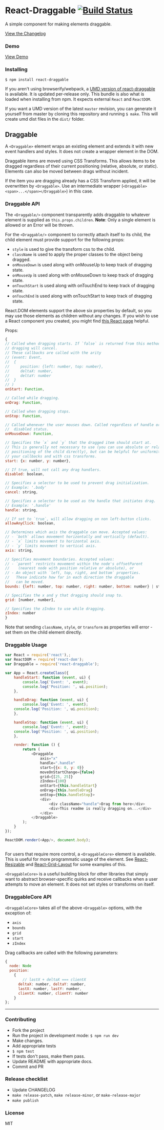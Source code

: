 # React-Draggable [![Build Status](https://travis-ci.org/mzabriskie/react-draggable.svg?branch=master)](https://travis-ci.org/mzabriskie/react-draggable)

A simple component for making elements draggable.

[View the Changelog](CHANGELOG.md)

### Demo

[View Demo](http://mzabriskie.github.io/react-draggable/example/)


### Installing

```bash
$ npm install react-draggable
```

If you aren't using browserify/webpack, a
[UMD version of react-draggable](dist/react-draggable.js) is available. It is updated per-release only.
This bundle is also what is loaded when installing from npm. It expects external `React` and `ReactDOM`.

If you want a UMD version of the latest `master` revision, you can generate it yourself from master by cloning this
repository and running `$ make`. This will create umd dist files in the `dist/` folder.

## Draggable

A `<Draggable>` element wraps an existing element and extends it with new event handlers and styles.
It does not create a wrapper element in the DOM.

Draggable items are moved using CSS Transforms. This allows items to be dragged regardless of their current
positioning (relative, absolute, or static). Elements can also be moved between drags without incident.

If the item you are dragging already has a CSS Transform applied, it will be overwritten by `<Draggable>`. Use
an intermediate wrapper (`<Draggable><span>...</span></Draggable>`) in this case.


### Draggable API

The `<Draggable/>` component transparently adds draggable to whatever element is supplied as `this.props.children`.
**Note**: Only a single element is allowed or an Error will be thrown.

For the `<Draggable/>` component to correctly attach itself to its child, the child element must provide support for the following props:
- `style` is used to give the transform css to the child.
- `className` is used to apply the proper classes to the object being dragged.
- `onMouseDown` is used along with onMouseUp to keep track of dragging state.
- `onMouseUp` is used along with onMouseDown to keep track of dragging state.
- `onTouchStart` is used along with onTouchEnd to keep track of dragging state.
- `onTouchEnd` is used along with onTouchStart to keep track of dragging state.

React.DOM elements support the above six properties by default, so you may use those elements as children without any changes. If you wish to use a React component you created, you might find [this React page](https://facebook.github.io/react/docs/transferring-props.html) helpful.

Props:

```js
{
// Called when dragging starts. If `false` is returned from this method,
// dragging will cancel.
// These callbacks are called with the arity
// (event: Event,
//  {
//     position: {left: number, top: number},
//     deltaX: number,
//     deltaY: number
//  }
// )
onStart: Function,

// Called while dragging.
onDrag: Function,

// Called when dragging stops.
onStop: Function,

// Called whenever the user mouses down. Called regardless of handle or
//  disabled status.
onMouseDown: Function,

// Specifies the `x` and `y` that the dragged item should start at.
// This is generally not necessary to use (you can use absolute or relative
// positioning of the child directly), but can be helpful for uniformity in
// your callbacks and with css transforms.
start: {x: number, y: number},

// If true, will not call any drag handlers.
disabled: boolean,

// Specifies a selector to be used to prevent drag initialization.
// Example: '.body'
cancel: string,

// Specifies a selector to be used as the handle that initiates drag.
// Example: '.handle'
handle: string,

// If set to `true`, will allow dragging on non left-button clicks.
allowAnyClick: boolean,

// Determines which axis the draggable can move. Accepted values:
// - `both` allows movement horizontally and vertically (default).
// - `x` limits movement to horizontal axis.
// - `y` limits movement to vertical axis.
axis: string,

// Specifies movement boundaries. Accepted values:
// - `parent` restricts movement within the node's offsetParent
//    (nearest node with position relative or absolute), or
// - An object with `left, top, right, and bottom` properties.
//   These indicate how far in each direction the draggable
//   can be moved.
bounds: {left: number, top: number, right: number, bottom: number} | string,

// Specifies the x and y that dragging should snap to.
grid: [number, number],

// Specifies the zIndex to use while dragging.
zIndex: number
}
```


Note that sending `className`, `style`, or `transform` as properties will error - set them on the child element
directly.


### Draggable Usage

```js
var React = require('react'),;
var ReactDOM = require('react-dom');
var Draggable = require('react-draggable');

var App = React.createClass({
	handleStart: function (event, ui) {
		console.log('Event: ', event);
		console.log('Position: ', ui.position);
	},

	handleDrag: function (event, ui) {
		console.log('Event: ', event);
    console.log('Position: ', ui.position);
	},

	handleStop: function (event, ui) {
		console.log('Event: ', event);
    console.log('Position: ', ui.position);
	},

	render: function () {
		return (
			<Draggable
				axis="x"
				handle=".handle"
				start={{x: 0, y: 0}}
				moveOnStartChange={false}
				grid={[25, 25]}
				zIndex={100}
				onStart={this.handleStart}
				onDrag={this.handleDrag}
				onStop={this.handleStop}>
				<div>
					<div className="handle">Drag from here</div>
					<div>This readme is really dragging on...</div>
				</div>
			</Draggable>
		);
	}
});

ReactDOM.render(<App/>, document.body);
```

## <DraggableCore>

For users that require more control, a `<DraggableCore>` element is available. This is useful for more programmatic
usage of the element. See [React-Resizable](https://github.com/STRML/react-resizable) and
[React-Grid-Layout](https://github.com/STRML/react-grid-layout) for some examples of this.

`<DraggableCore>` is a useful building block for other libraries that simply want to abstract browser-specific
quirks and receive callbacks when a user attempts to move an element. It does not set styles or transforms
on itself.

### DraggableCore API

`<DraggableCore>` takes all of the above `<Draggable>` options, with the exception of:

* `axis`
* `bounds`
* `grid`
* `start`
* `zIndex`

Drag callbacks are called with the following parameters:

```js
{
  node: Node
  position:
    {
    	// lastX + deltaX === clientX
      deltaX: number, deltaY: number,
      lastX: number, lastY: number,
      clientX: number, clientY: number
    }
};
```

----

### Contributing

- Fork the project
- Run the project in development mode: `$ npm run dev`
- Make changes.
- Add appropriate tests
- `$ npm test`
- If tests don't pass, make them pass.
- Update README with appropriate docs.
- Commit and PR

### Release checklist

- Update CHANGELOG
- `make release-patch`, `make release-minor`, or `make-release-major`
- `make publish`

### License

MIT
